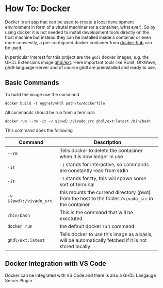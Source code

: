 # How To: Docker

[Docker](https://www.docker.com/) is an app that can be used to create a local development environment in form of a virutal machiner (or a container, what ever). So by using docker it is not needed to install development tools directly on the host machine but instead they can be installed inside a container or even more conviently, a pre-configured docker container from [docker-hub](https://hub.docker.com/) can be used.

In particular interest for this project are the `ghdl` docker images, e.g. the GHDL Extensions image [ghdl/ext](https://hub.docker.com/r/ghdl/ext). Here important tools like VUnit, GtkWave, ghdl-language-server and of course ghdl are preinstalled and ready to use.

## Basic Commands

To build the image use the command

```shell script
docker build -t eggnet/vhdl path/to/dockerfile
```

All commands should be run from a terminal:

```shell script
docker run --rm -it -v $(pwd):/vivado_src ghdl/ext:latest /bin/bash
```

This command does the following

| Command                 | Description                                                                                           |
| ----------------------- | ----------------------------------------------------------------------------------------------------- |
| `--rm`                  | Tells docker to delete the contasiner when it is now longer in use                                    |
| `-it`                   | `-i` stands for interactive, so commands are constantly read from stdin                               |
| `-it`                   | `-t` stands for tty, this will spawn some sort of terminal                                            |
| `-v $(pwd):/vivado_src` | this mounts the currend directory (pwd) from the host to the folder `/vivado_src` in the container    |
| `/bin/bash`             | This is the command that will be exectuted                                                            |
| `docker run`            | the default docker run command                                                                        |
| `ghdl/ext:latest`       | Tells docker to use this image as a basis, will be automatically fetched if it is not stored locally. |

## Docker Integration with VS Code

Docker can be integrated with VS Code and there is also a GHDL Langauge Server Plugin.

